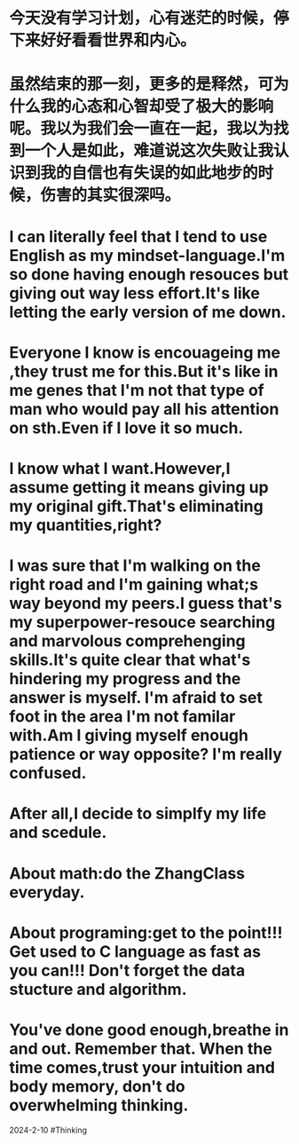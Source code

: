 # 今天没有学习计划，心有迷茫的时候，停下来好好看看世界和内心。
# 虽然结束的那一刻，更多的是释然，可为什么我的心态和心智却受了极大的影响呢。我以为我们会一直在一起，我以为找到一个人是如此，难道说这次失败让我认识到我的自信也有失误的如此地步的时候，伤害的其实很深吗。

# I can literally feel that I tend to use English as my mindset-language.I'm so done having enough resouces but giving out way less effort.It's like letting the early version of me down.
# Everyone I know is encouageing me ,they trust me for this.But it's like in me genes that I'm not that type of man who would pay all his attention on sth.Even if I love it so much.
# I know what I want.However,I assume getting it means giving up my original gift.That's eliminating my quantities,right?

# I was sure that I'm walking on the right road and I'm gaining what;s way beyond my peers.I guess that's my superpower-resouce searching and marvolous comprehenging skills.It's quite clear that what's hindering my progress and the answer is myself. I'm afraid to set foot in the area I'm not familar with.Am I giving myself enough patience or way opposite? I'm really confused.

# After all,I decide to simplfy my life and scedule.

# About math:do the ZhangClass everyday.

# About programing:get to the point!!!  Get used to C language as fast as you can!!! Don't forget the data stucture and algorithm.

# You've done good enough,breathe in and out. Remember that. When the time comes,trust your intuition and body memory, don't do overwhelming thinking.


2024-2-10
#Thinking



